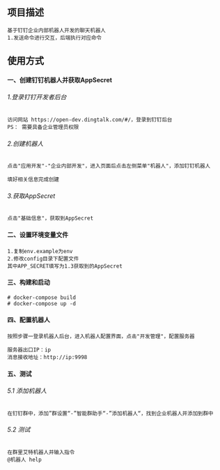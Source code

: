 ## 项目描述
```angular2html
基于钉钉企业内部机器人开发的聊天机器人
1.发送命令进行交互，后端执行对应命令
```
## 使用方式
#### 一、创建钉钉机器人并获取AppSecret
###### 1.登录钉钉开发者后台
```angular2html
访问网站 https://open-dev.dingtalk.com/#/，登录到钉钉后台
PS： 需要具备企业管理员权限
```
###### 2.创建机器人
```angular2html
点击"应用开发"-"企业内部开发"，进入页面后点击左侧菜单"机器人"，添加钉钉机器人

填好相关信息完成创建
```
###### 3.获取AppSecret
```angular2html
点击"基础信息"，获取到AppSecret
```
#### 二、设置环境变量文件
```angular2html
1.复制env.example为env
2.修改config目录下配置文件
其中APP_SECRET填写为1.3获取到的AppSecret
```
#### 三、构建和启动
```
# docker-compose build
# docker-compose up -d
```
#### 四、配置机器人
```angular2html
按照步骤一登录机器人后台，进入机器人配置界面，点击"开发管理"，配置服务器

服务器出口IP：ip
消息接收地址：http://ip:9998
```

#### 五、测试
###### 5.1 添加机器人
```angular2html
在钉钉群中，添加”群设置“-”智能群助手“-”添加机器人“，找到企业机器人并添加到群中
```
###### 5.2 测试
```angular2html
在群里艾特机器人并输入指令
@机器人 help

```
